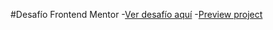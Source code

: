 #Desafío Frontend Mentor
-[Ver desafío aquí](https://www.frontendmentor.io/challenges/ecommerce-product-page-UPsZ9MJp6)
-[Preview project](https://e-commerce-frontenmentor-bluuweb.netlify.app/)